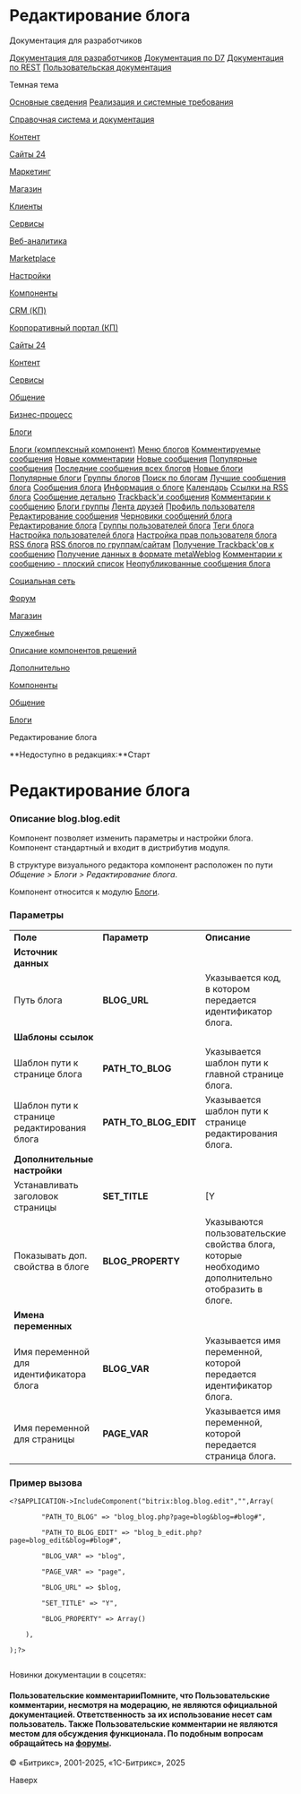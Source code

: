 # Редактирование блога

Документация для разработчиков

[Документация для разработчиков](https://dev.1c-bitrix.ru/api_help/)
[Документация по D7](https://dev.1c-bitrix.ru/api_d7/)
[Документация по REST](https://dev.1c-bitrix.ru/rest_help/)
[Пользовательская документация](https://dev.1c-bitrix.ru/user_help/)

Темная тема

[Основные сведения](/user_help/index.php)
[Реализация и системные требования](/user_help/reqintro.php)

[Справочная система и документация](/user_help/help/index.php)

[Контент](/user_help/content/index.php)

[Сайты 24](/user_help/sites24/index.php)

[Маркетинг](/user_help/marketing/index.php)

[Магазин](/user_help/store/index.php)

[Клиенты](/user_help/clients/index.php)

[Сервисы](/user_help/service/index.php)

[Веб-аналитика](/user_help/statistic/index.php)

[Marketplace](/user_help/marketplace/index.php)

[Настройки](/user_help/settings/index.php)

[Компоненты](/user_help/components/index.php)

[CRM (КП)](/user_help/components/crm/index.php)

[Корпоративный портал (КП)](/user_help/components/intranet/index.php)

[Сайты 24](/user_help/components/landing/index.php)

[Контент](/user_help/components/content/index.php)

[Сервисы](/user_help/components/services/index.php)

[Общение](/user_help/components/obschenie/index.php)

[Бизнес-процесс](/user_help/components/obschenie/buziness_process/index.php)

[Блоги](/user_help/components/obschenie/blogs/index.php)

[Блоги (комплексный компонент)](/user_help/components/obschenie/blogs/blog.php)
[Меню блогов](/user_help/components/obschenie/blogs/blog_menu.php)
[Комментируемые сообщения](/user_help/components/obschenie/blogs/blog_commented_posts.php)
[Новые комментарии](/user_help/components/obschenie/blogs/blog_new_comments.php)
[Новые сообщения](/user_help/components/obschenie/blogs/blog_new_posts.php)
[Популярные сообщения](/user_help/components/obschenie/blogs/blog_popular_posts.php)
[Последние сообщения всех блогов](/user_help/components/obschenie/blogs/blog_new_posts_list.php)
[Новые блоги](/user_help/components/obschenie/blogs/blog_new_blogs.php)
[Популярные блоги](/user_help/components/obschenie/blogs/blog_popular_blogs.php)
[Группы блогов](/user_help/components/obschenie/blogs/blog_groups.php)
[Поиск по блогам](/user_help/components/obschenie/blogs/blog_search.php)
[Лучшие сообщения блога](/user_help/components/obschenie/blogs/blog_blog_favorite.php)
[Сообщения блога](/user_help/components/obschenie/blogs/blog_blog.php)
[Информация о блоге](/user_help/components/obschenie/blogs/blog_info.php)
[Календарь](/user_help/components/obschenie/blogs/blog_calendar.php)
[Ссылки на RSS блога](/user_help/components/obschenie/blogs/blog_rss_link.php)
[Сообщение детально](/user_help/components/obschenie/blogs/blog_post.php)
[Trackback'и сообщения](/user_help/components/obschenie/blogs/blog_post_trackback.php)
[Комментарии к сообщению](/user_help/components/obschenie/blogs/blog_post_comment.php)
[Блоги группы](/user_help/components/obschenie/blogs/blog_group_blog.php)
[Лента друзей](/user_help/components/obschenie/blogs/blog_friends.php)
[Профиль пользователя](/user_help/components/obschenie/blogs/blog_user.php)
[Редактирование сообщения](/user_help/components/obschenie/blogs/blog_post_edit.php)
[Черновики сообщений блога](/user_help/components/obschenie/blogs/blog_blog_draft.php)
[Редактирование блога](/user_help/components/obschenie/blogs/blog_blog_edit.php)
[Группы пользователей блога](/user_help/components/obschenie/blogs/blog_user_group.php)
[Теги блога](/user_help/components/obschenie/blogs/blog_category.php)
[Настройка пользователей блога](/user_help/components/obschenie/blogs/blog_user_settings.php)
[Настройка прав пользователя блога](/user_help/components/obschenie/blogs/blog_user_settings_edit.php)
[RSS блога](/user_help/components/obschenie/blogs/blog_rss.php)
[RSS блогов по группам/сайтам](/user_help/components/obschenie/blogs/blog_rss_all.php)
[Получение Trackback'ов к сообщению](/user_help/components/obschenie/blogs/blog_post_trackback_get.php)
[Получение данных в формате metaWeblog](/user_help/components/obschenie/blogs/blog_metaweblog.php)
[Комментарии к сообщению - плоский список](/user_help/components/obschenie/blogs/blog_post_comment_list.php)
[Неопубликованные сообщения блога](/user_help/components/obschenie/blogs/blog_moderation.php)

[Социальная сеть](/user_help/components/obschenie/social_network/index.php)

[Форум](/user_help/components/obschenie/forum/index.php)

[Магазин](/user_help/components/magazin/index.php)

[Служебные](/user_help/components/sluzhebnie/index.php)

[Описание компонентов решений](/user_help/description_decisions/index.php)

[Дополнительно](/user_help/additional/index.php)

[Компоненты](/user_help/components/index.php)

[Общение](/user_help/components/obschenie/index.php)

[Блоги](/user_help/components/obschenie/blogs/index.php)

Редактирование блога

**Недоступно в редакциях:**Старт

# Редактирование блога

### Описание **blog.blog.edit**

Компонент позволяет изменить параметры и настройки блога. Компонент стандартный и входит в дистрибутив модуля.

В структуре визуального редактора компонент расположен по пути *Общение > Блоги > Редактирование блога*.

Компонент относится к модулю [Блоги](/user_help/service/blogs/index.php).

### Параметры

|  |  |  |
| --- | --- | --- |
| **Поле** | **Параметр** | **Описание** |
| **Источник данных** | | |
| Путь блога | **BLOG\_URL** | Указывается код, в котором передается идентификатор блога. |
| **Шаблоны ссылок** | | |
| Шаблон пути к странице блога | **PATH\_TO\_BLOG** | Указывается шаблон пути к главной странице блога. |
| Шаблон пути к странице редактирования блога | **PATH\_TO\_BLOG\_EDIT** | Указывается шаблон пути к странице редактирования блога. |
| **Дополнительные настройки** | | |
| Устанавливать заголовок страницы | **SET\_TITLE** | [Y|N] При отмеченной опции в качестве заголовка страницы будет установлено **Редактирование блога "<название\_блога>"**. |
| Показывать доп. свойства в блоге | **BLOG\_PROPERTY** | Указываются пользовательские свойства блога, которые необходимо дополнительно отобразить в блоге. |
| **Имена переменных** | | |
| Имя переменной для идентификатора блога | **BLOG\_VAR** | Указывается имя переменной, которой передается идентификатор блога. |
| Имя переменной для страницы | **PAGE\_VAR** | Указывается имя переменной, которой передается страница блога. |

### Пример вызова

```
<?$APPLICATION->IncludeComponent("bitrix:blog.blog.edit","",Array(
		"PATH_TO_BLOG" => "blog_blog.php?page=blog&blog=#blog#",
		"PATH_TO_BLOG_EDIT" => "blog_b_edit.php?page=blog_edit&blog=#blog#",
		"BLOG_VAR" => "blog",
		"PAGE_VAR" => "page",
		"BLOG_URL" => $blog,
		"SET_TITLE" => "Y",
		"BLOG_PROPERTY" => Array()
	),
);?>

```

Новинки документации в соцсетях:

#### Пользовательские комментарииПомните, что Пользовательские комментарии, несмотря на модерацию, не являются официальной документацией. Ответственность за их использование несет сам пользователь. Также Пользовательские комментарии не являются местом для обсуждения функционала. По подобным вопросам обращайтесь на [форумы](http://dev.1c-bitrix.ru/community/forums/group1/).

© «Битрикс», 2001-2025, «1С-Битрикс», 2025

Наверх